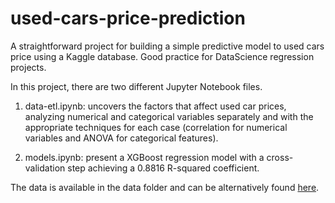 # used-cars-price-prediction
A straightforward  project for building a simple predictive model to used cars price using a Kaggle database. Good practice for DataScience regression projects.

In this project, there are two different Jupyter Notebook files.

1. data-etl.ipynb: uncovers the factors that affect used car prices, analyzing numerical and categorical variables separately and with the appropriate techniques for each case (correlation for numerical variables and ANOVA for categorical features).

2. models.ipynb: present a XGBoost regression model with a cross-validation step achieving a 0.8816 R-squared coefficient.

The data is available in the data folder and can be alternatively found [here](https://www.kaggle.com/datasets/thedevastator/uncovering-factors-that-affect-used-car-prices).
